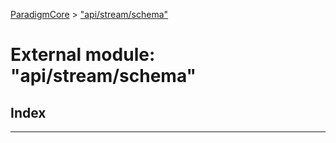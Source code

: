 [ParadigmCore](../README.md) > ["api/stream/schema"](../modules/_api_stream_schema_.md)

# External module: "api/stream/schema"

## Index

---


